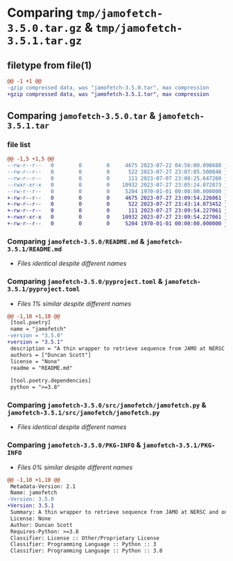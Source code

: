 # Comparing `tmp/jamofetch-3.5.0.tar.gz` & `tmp/jamofetch-3.5.1.tar.gz`

## filetype from file(1)

```diff
@@ -1 +1 @@
-gzip compressed data, was "jamofetch-3.5.0.tar", max compression
+gzip compressed data, was "jamofetch-3.5.1.tar", max compression
```

## Comparing `jamofetch-3.5.0.tar` & `jamofetch-3.5.1.tar`

### file list

```diff
@@ -1,5 +1,5 @@
--rw-r--r--   0        0        0     4675 2023-07-22 04:56:00.098688 jamofetch-3.5.0/README.md
--rw-r--r--   0        0        0      522 2023-07-27 23:07:05.500848 jamofetch-3.5.0/pyproject.toml
--rw-r--r--   0        0        0      111 2023-07-07 23:08:25.647260 jamofetch-3.5.0/src/jamofetch/__init__.py
--rwxr-xr-x   0        0        0    10932 2023-07-27 23:05:24.072873 jamofetch-3.5.0/src/jamofetch/jamofetch.py
--rw-r--r--   0        0        0     5204 1970-01-01 00:00:00.000000 jamofetch-3.5.0/PKG-INFO
+-rw-r--r--   0        0        0     4675 2023-07-27 23:09:54.226061 jamofetch-3.5.1/README.md
+-rw-r--r--   0        0        0      522 2023-07-27 23:43:14.073452 jamofetch-3.5.1/pyproject.toml
+-rw-r--r--   0        0        0      111 2023-07-27 23:09:54.227061 jamofetch-3.5.1/src/jamofetch/__init__.py
+-rwxr-xr-x   0        0        0    10932 2023-07-27 23:09:54.227061 jamofetch-3.5.1/src/jamofetch/jamofetch.py
+-rw-r--r--   0        0        0     5204 1970-01-01 00:00:00.000000 jamofetch-3.5.1/PKG-INFO
```

### Comparing `jamofetch-3.5.0/README.md` & `jamofetch-3.5.1/README.md`

 * *Files identical despite different names*

### Comparing `jamofetch-3.5.0/pyproject.toml` & `jamofetch-3.5.1/pyproject.toml`

 * *Files 1% similar despite different names*

```diff
@@ -1,10 +1,10 @@
 [tool.poetry]
 name = "jamofetch"
-version = "3.5.0"
+version = "3.5.1"
 description = "A thin wrapper to retrieve sequence from JAMO at NERSC and on Dori."
 authors = ["Duncan Scott"]
 license = "None"
 readme = "README.md"
 
 [tool.poetry.dependencies]
 python = ">=3.8"
```

### Comparing `jamofetch-3.5.0/src/jamofetch/jamofetch.py` & `jamofetch-3.5.1/src/jamofetch/jamofetch.py`

 * *Files identical despite different names*

### Comparing `jamofetch-3.5.0/PKG-INFO` & `jamofetch-3.5.1/PKG-INFO`

 * *Files 0% similar despite different names*

```diff
@@ -1,10 +1,10 @@
 Metadata-Version: 2.1
 Name: jamofetch
-Version: 3.5.0
+Version: 3.5.1
 Summary: A thin wrapper to retrieve sequence from JAMO at NERSC and on Dori.
 License: None
 Author: Duncan Scott
 Requires-Python: >=3.8
 Classifier: License :: Other/Proprietary License
 Classifier: Programming Language :: Python :: 3
 Classifier: Programming Language :: Python :: 3.8
```

